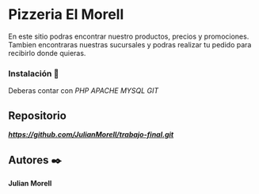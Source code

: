 # Pizzeria El Morell

En este sitio podras encontrar nuestro productos, precios y promociones.
Tambien encontraras nuestras sucursales y podras realizar tu pedido para recibirlo donde quieras.


### Instalación 🔧

Deberas contar con
*PHP*
*APACHE*
*MYSQL*
*GIT*

## Repositorio

***https://github.com/JulianMorell/trabajo-final.git***

## Autores ✒️

**Julian Morell**




